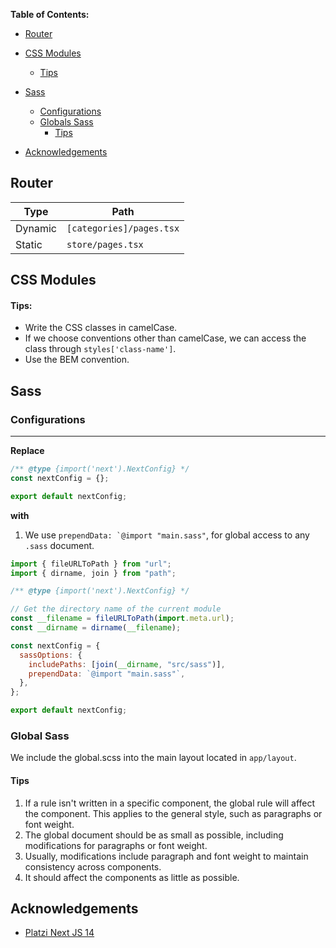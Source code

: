 **Table of Contents:**

- [Router](#router)

- [CSS Modules](#css-modules)
  - [Tips](#tips)
- [Sass](#sass)
  - [Configurations](#configurations)
  - [Globals Sass](#globals-sass)
    - [Tips](#tips-sass)
- [Acknowledgements](#acknowledgements)

<!-- Router -->

<a id="router"></a>

## Router

| Type    | Path                     |
| ------- | ------------------------ |
| Dynamic | `[categories]/pages.tsx` |
| Static  | `store/pages.tsx`        |

<!-- CSS Modules -->

<a id="css-modules"></a>

## CSS Modules

<!-- Tips -->

<a id="tips"></a>

#### Tips:

- Write the CSS classes in camelCase.
- If we choose conventions other than camelCase, we can access the class through `styles['class-name']`.
- Use the BEM convention.

<!-- Sass -->

<a id="sass"></a>

## Sass

<!-- Configurations -->

<a id="configurations"></a>

### Configurations

---

**Replace**

```javascript
/** @type {import('next').NextConfig} */
const nextConfig = {};

export default nextConfig;
```

**with**

1. We use `` prependData: `@import "main.sass" ``, for global access to any `.sass` document.

```javascript
import { fileURLToPath } from "url";
import { dirname, join } from "path";

/** @type {import('next').NextConfig} */

// Get the directory name of the current module
const __filename = fileURLToPath(import.meta.url);
const __dirname = dirname(__filename);

const nextConfig = {
  sassOptions: {
    includePaths: [join(__dirname, "src/sass")],
    prependData: `@import "main.sass"`,
  },
};

export default nextConfig;
```

<!-- Globals Sass -->

<a id="globals-sass"> </a>

### Global Sass
We include the global.scss into the main layout located in `app/layout`.
<!-- tips -->

<a id="tips-sass"></a>

#### Tips

1. If a rule isn't written in a specific component, the global rule will affect the component. This applies to the general style, such as paragraphs or font weight.
2. The global document should be as small as possible, including modifications for paragraphs or font weight.
3. Usually, modifications include paragraph and font weight to maintain consistency across components.
4. It should affect the components as little as possible.

<!-- Acknowledgements -->

<a id="acknowledgements"></a>

## Acknowledgements

- [Platzi Next JS 14](https://platzi.com/cursos/nextjs-14/)
